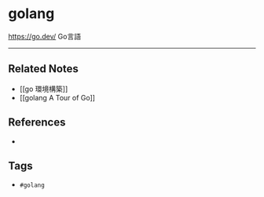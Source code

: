 # golang
https://go.dev/
Go言語

---
## Related Notes
- [[go 環境構築]]
- [[golang A Tour of Go]]

## References
- 

## Tags
- `#golang` 